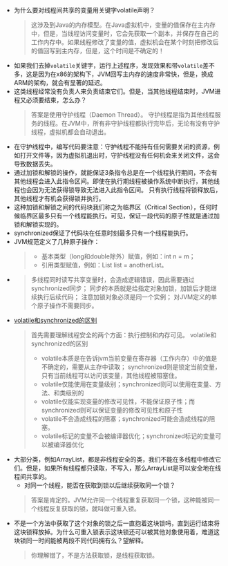 * 为什么要对线程间共享的变量用关键字volatile声明？
  >这涉及到Java的内存模型。在Java虚拟机中，变量的值保存在主内存中，但是，当线程访问变量时，它会先获取一个副本，并保存在自己的工作内存中。如果线程修改了变量的值，虚拟机会在某个时刻把修改后的值回写到主内存，但是，这个时间是不确定的！
* 如果我们去掉`volatile`关键字，运行上述程序，发现效果和带`volatile`差不多，这是因为在x86的架构下，JVM回写主内存的速度非常快，但是，换成ARM的架构，就会有显著的延迟。
* 这类线程经常没有负责人来负责结束它们。但是，当其他线程结束时，JVM进程又必须要结束，怎么办？
    > 答案是使用守护线程（Daemon Thread）。 
    > 守护线程是指为其他线程服务的线程。在JVM中，所有非守护线程都执行完毕后，无论有没有守护线程，虚拟机都会自动退出。
* 在守护线程中，编写代码要注意：守护线程不能持有任何需要关闭的资源，例如打开文件等，因为虚拟机退出时，守护线程没有任何机会来关闭文件，这会导致数据丢失。
* 通过加锁和解锁的操作，就能保证3条指令总是在一个线程执行期间，不会有其他线程会进入此指令区间。即使在执行期线程被操作系统中断执行，其他线程也会因为无法获得锁导致无法进入此指令区间。 只有执行线程将锁释放后，其他线程才有机会获得锁并执行。
* 这种加锁和解锁之间的代码块我们称之为临界区（Critical Section），任何时候临界区最多只有一个线程能执行。可见，保证一段代码的原子性就是通过加锁和解锁实现的。
* synchronized保证了代码块在任意时刻最多只有一个线程能执行。
* JVM规范定义了几种原子操作：
  > * 基本类型（long和double除外）赋值，例如：int n = m；
  > * 引用类型赋值，例如：List<String> list = anotherList。
* > 多线程同时读写共享变量时，会造成逻辑错误，因此需要通过synchronized同步；
同步的本质就是给指定对象加锁，加锁后才能继续执行后续代码；
注意加锁对象必须是同一个实例；
对JVM定义的单个原子操作不需要同步。
* [volatile和synchronized的区别](https://blog.csdn.net/suifeng3051/article/details/52611233)
  > 首先需要理解线程安全的两个方面：执行控制和内存可见。
  > volatile和synchronized的区别
  >* volatile本质是在告诉jvm当前变量在寄存器（工作内存）中的值是不确定的，需要从主存中读取； synchronized则是锁定当前变量，只有当前线程可以访问该变量，其他线程被阻塞住。
  >* volatile仅能使用在变量级别；synchronized则可以使用在变量、方法、和类级别的
  >* volatile仅能实现变量的修改可见性，不能保证原子性；而synchronized则可以保证变量的修改可见性和原子性
  >* volatile不会造成线程的阻塞；synchronized可能会造成线程的阻塞。
  >* volatile标记的变量不会被编译器优化；synchronized标记的变量可以被编译器优化
* 大部分类，例如ArrayList，都是非线程安全的类，我们不能在多线程中修改它们。但是，如果所有线程都只读取，不写入，那么ArrayList是可以安全地在线程间共享的。
  * 对同一个线程，能否在获取到锁以后继续获取同一个锁？
  > 答案是肯定的。JVM允许同一个线程重复获取同一个锁，这种能被同一个线程反复获取的锁，就叫做可重入锁。
* 不是一个方法中获取了这个对象的锁之后一直抱着这块锁吗，直到运行结束将这块锁释放掉。为什么可重入锁表示这块锁还可以被其他对象使用着，难道这块锁同一时间能被两段不同代码拥有么？望解释。
  > 你理解错了，不是方法获取锁，是线程获取锁。